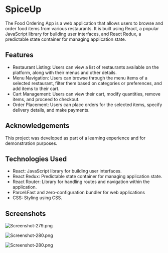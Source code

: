 # SpiceUp

The Food Ordering App is a web application that allows users to browse and order food items from various restaurants. It is built using React, a popular JavaScript library for building user interfaces, and React Redux, a predictable state container for managing application state.

## Features


- Restaurant Listing: Users can view a list of restaurants available on the platform, along with their menus and other details.
- Menu Navigation: Users can browse through the menu items of a selected restaurant, filter them based on categories or preferences, and add items to their cart.
- Cart Management: Users can view their cart, modify quantities, remove items, and proceed to checkout.
- Order Placement: Users can place orders for the selected items, specify delivery details, and make payments.

## Acknowledgements

This project was developed as part of a learning experience and for demonstration purposes.

## Technologies Used

- React: JavaScript library for building user interfaces.
- React Redux: Predictable state container for managing application state.
- React Router: Library for handling routes and navigation within the application.
- Parcel:Fast and zero-configuration bundler for web applications
- CSS: Styling using CSS.

## Screenshots

![Screenshot-279.png](https://i.postimg.cc/TY5kjVPm/Screenshot-279.png)

![Screenshot-280.png](https://i.postimg.cc/gjg5Tygz/Screenshot-280.png)

![Screenshot-280.png](https://i.postimg.cc/bwjfndcv/Screenshot-281.jpg)








